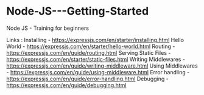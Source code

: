 # Node-JS---Getting-Started
Node JS - Training for beginners

Links :
Installing - https://expressjs.com/en/starter/installing.html
Hello World - https://expressjs.com/en/starter/hello-world.html
Routing - https://expressjs.com/en/guide/routing.html
Serving Static Files - https://expressjs.com/en/starter/static-files.html
Writing Middlewares - https://expressjs.com/en/guide/writing-middleware.html
Using Middlewares - https://expressjs.com/en/guide/using-middleware.html
Error handling - https://expressjs.com/en/guide/error-handling.html
Debugging - https://expressjs.com/en/guide/debugging.html
